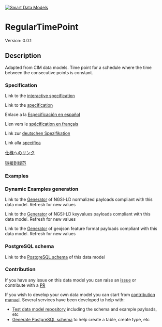 [![Smart Data Models](https://smartdatamodels.org/wp-content/uploads/2022/01/SmartDataModels_logo.png "Logo")](https://smartdatamodels.org)
# RegularTimePoint
Version: 0.0.1

## Description 

Adapted from CIM data models. Time point for a schedule where the time between the consecutive points is constant.
### Specification

Link to the [interactive specification](https://swagger.lab.fiware.org/?url=https://smart-data-models.github.io/dataModel.EnergyCIM/RegularTimePoint/swagger.yaml)

Link to the [specification](https://github.com/smart-data-models/dataModel.EnergyCIM/blob/master/RegularTimePoint/doc/spec.md)

Enlace a la [Especificación en español](https://github.com/smart-data-models/dataModel.EnergyCIM/blob/master/RegularTimePoint/doc/spec_ES.md)

Lien vers le [spécification en français](https://github.com/smart-data-models/dataModel.EnergyCIM/blob/master/RegularTimePoint/doc/spec_FR.md)

Link zur [deutschen Spezifikation](https://github.com/smart-data-models/dataModel.EnergyCIM/blob/master/RegularTimePoint/doc/spec_DE.md)

Link alla [specifica](https://github.com/smart-data-models/dataModel.EnergyCIM/blob/master/RegularTimePoint/doc/spec_IT.md)

[仕様へのリンク](https://github.com/smart-data-models/dataModel.EnergyCIM/blob/master/RegularTimePoint/doc/spec_JA.md)

[链接到规范](https://github.com/smart-data-models/dataModel.EnergyCIM/blob/master/RegularTimePoint/doc/spec_ZH.md)
### Examples
### Dynamic Examples generation

Link to the [Generator](https://smartdatamodels.org/extra/ngsi-ld_generator.php?schemaUrl=https://raw.githubusercontent.com/smart-data-models/dataModel.EnergyCIM/master/RegularTimePoint/schema.json&email=info@smartdatamodels.org) of NGSI-LD normalized payloads compliant with this data model. Refresh for new values

Link to the [Generator](https://smartdatamodels.org/extra/ngsi-ld_generator_keyvalues.php?schemaUrl=https://raw.githubusercontent.com/smart-data-models/dataModel.EnergyCIM/master/RegularTimePoint/schema.json&email=info@smartdatamodels.org) of NGSI-LD keyvalues payloads compliant with this data model. Refresh for new values

Link to the [Generator](https://smartdatamodels.org/extra/geojson_features_generator.php?schemaUrl=https://raw.githubusercontent.com/smart-data-models/dataModel.EnergyCIM/master/RegularTimePoint/schema.json&email=info@smartdatamodels.org) of geojson feature format payloads compliant with this data model. Refresh for new values
### PostgreSQL schema

Link to the [PostgreSQL schema](https://github.com/smart-data-models/dataModel.EnergyCIM/blob/master/RegularTimePoint/schema.sql) of this data model
### Contribution

 If you have any issue on this data model you can raise an [issue](https://github.com/smart-data-models/dataModel.EnergyCIM/issues)  or contribute with a [PR](https://github.com/smart-data-models/dataModel.EnergyCIM/pulls)

 If you wish to develop your own data model you can start from [contribution manual](https://bit.ly/contribution_manual). Several services have been developed to help with: 
 - [Test data model repository](https://smartdatamodels.org/index.php/data-models-contribution-api/) including the schema and example payloads, etc
 - [Generate PostgreSQL schema](https://smartdatamodels.org/index.php/sql-service/) to help create a table, create type, etc